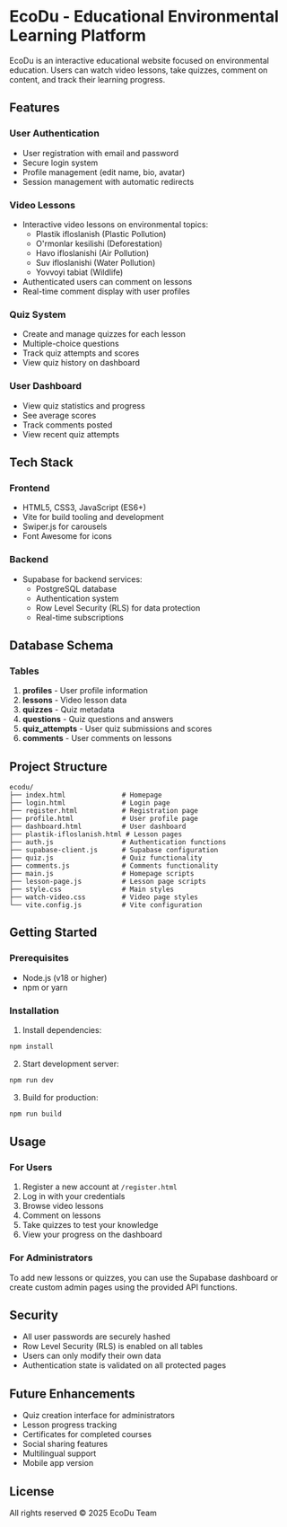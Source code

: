 # EcoDu - Educational Environmental Learning Platform

EcoDu is an interactive educational website focused on environmental education. Users can watch video lessons, take quizzes, comment on content, and track their learning progress.

## Features

### User Authentication
- User registration with email and password
- Secure login system
- Profile management (edit name, bio, avatar)
- Session management with automatic redirects

### Video Lessons
- Interactive video lessons on environmental topics:
  - Plastik ifloslanish (Plastic Pollution)
  - O'rmonlar kesilishi (Deforestation)
  - Havo ifloslanishi (Air Pollution)
  - Suv ifloslanishi (Water Pollution)
  - Yovvoyi tabiat (Wildlife)
- Authenticated users can comment on lessons
- Real-time comment display with user profiles

### Quiz System
- Create and manage quizzes for each lesson
- Multiple-choice questions
- Track quiz attempts and scores
- View quiz history on dashboard

### User Dashboard
- View quiz statistics and progress
- See average scores
- Track comments posted
- View recent quiz attempts

## Tech Stack

### Frontend
- HTML5, CSS3, JavaScript (ES6+)
- Vite for build tooling and development
- Swiper.js for carousels
- Font Awesome for icons

### Backend
- Supabase for backend services:
  - PostgreSQL database
  - Authentication system
  - Row Level Security (RLS) for data protection
  - Real-time subscriptions

## Database Schema

### Tables
1. **profiles** - User profile information
2. **lessons** - Video lesson data
3. **quizzes** - Quiz metadata
4. **questions** - Quiz questions and answers
5. **quiz_attempts** - User quiz submissions and scores
6. **comments** - User comments on lessons

## Project Structure

```
ecodu/
├── index.html              # Homepage
├── login.html              # Login page
├── register.html           # Registration page
├── profile.html            # User profile page
├── dashboard.html          # User dashboard
├── plastik-ifloslanish.html # Lesson pages
├── auth.js                 # Authentication functions
├── supabase-client.js      # Supabase configuration
├── quiz.js                 # Quiz functionality
├── comments.js             # Comments functionality
├── main.js                 # Homepage scripts
├── lesson-page.js          # Lesson page scripts
├── style.css               # Main styles
├── watch-video.css         # Video page styles
└── vite.config.js          # Vite configuration
```

## Getting Started

### Prerequisites
- Node.js (v18 or higher)
- npm or yarn

### Installation

1. Install dependencies:
```bash
npm install
```

2. Start development server:
```bash
npm run dev
```

3. Build for production:
```bash
npm run build
```

## Usage

### For Users
1. Register a new account at `/register.html`
2. Log in with your credentials
3. Browse video lessons
4. Comment on lessons
5. Take quizzes to test your knowledge
6. View your progress on the dashboard

### For Administrators
To add new lessons or quizzes, you can use the Supabase dashboard or create custom admin pages using the provided API functions.

## Security

- All user passwords are securely hashed
- Row Level Security (RLS) is enabled on all tables
- Users can only modify their own data
- Authentication state is validated on all protected pages

## Future Enhancements

- Quiz creation interface for administrators
- Lesson progress tracking
- Certificates for completed courses
- Social sharing features
- Multilingual support
- Mobile app version

## License

All rights reserved © 2025 EcoDu Team